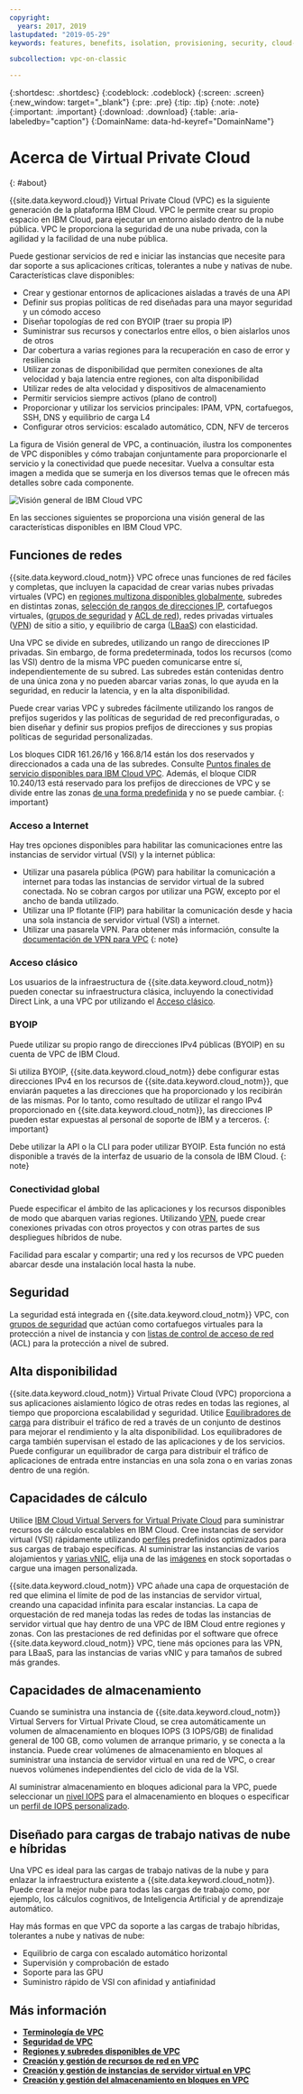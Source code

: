 ```yaml
---
copyright:
  years: 2017, 2019
lastupdated: "2019-05-29"
keywords: features, benefits, isolation, provisioning, security, cloud-native, workloads, BYOIP, vpc

subcollection: vpc-on-classic

---
```


{:shortdesc: .shortdesc}
{:codeblock: .codeblock}
{:screen: .screen}
{:new_window: target="_blank"}
{:pre: .pre}
{:tip: .tip}
{:note: .note}
{:important: .important}
{:download: .download}
{:table: .aria-labeledby="caption"}
{:DomainName: data-hd-keyref="DomainName"}

# Acerca de Virtual Private Cloud
{: #about}

{{site.data.keyword.cloud}} Virtual Private Cloud (VPC) es la siguiente generación de la plataforma IBM Cloud. VPC le permite crear su propio espacio en IBM Cloud, para ejecutar un entorno aislado dentro de la nube pública. VPC le proporciona la seguridad de una nube privada, con la agilidad y la facilidad de una nube pública.

Puede gestionar servicios de red e iniciar las instancias que necesite para dar soporte a sus aplicaciones críticas, tolerantes a nube y nativas de nube. Características clave disponibles:

* Crear y gestionar entornos de aplicaciones aisladas a través de una API
* Definir sus propias políticas de red diseñadas para una mayor seguridad y un cómodo acceso
* Diseñar topologías de red con BYOIP (traer su propia IP)
* Suministrar sus recursos y conectarlos entre ellos, o bien aislarlos unos de otros
* Dar cobertura a varias regiones para la recuperación en caso de error y resiliencia
* Utilizar zonas de disponibilidad que permiten conexiones de alta velocidad y baja latencia entre regiones, con alta disponibilidad
* Utilizar redes de alta velocidad y dispositivos de almacenamiento
* Permitir servicios siempre activos (plano de control)
* Proporcionar y utilizar los servicios principales: IPAM, VPN, cortafuegos, SSH, DNS y equilibrio de carga L4
* Configurar otros servicios: escalado automático, CDN, NFV de terceros

La figura de Visión general de VPC, a continuación, ilustra los componentes de VPC disponibles y cómo trabajan conjuntamente para proporcionarle el servicio y la conectividad que puede necesitar. Vuelva a consultar esta imagen a medida que se sumerja en los diversos temas que le ofrecen más detalles sobre cada componente.

![Visión general de IBM Cloud VPC](images/vpc-experience-simple.svg "Visión general de IBM Cloud VPC")

En las secciones siguientes se proporciona una visión general de las características disponibles en IBM Cloud VPC.

## Funciones de redes

{{site.data.keyword.cloud_notm}} VPC ofrece unas funciones de red fáciles y completas, que incluyen la capacidad de crear varias nubes privadas virtuales (VPC) en [regiones multizona disponibles globalmente](/docs/vpc-on-classic?topic=vpc-on-classic-creating-a-vpc-in-a-different-region), subredes en distintas zonas, [selección de rangos de direcciones IP](/docs/vpc-on-classic-network?topic=vpc-on-classic-network-working-with-ip-address-ranges-address-prefixes-regions-and-subnets), cortafuegos virtuales, ([grupos de seguridad](/docs/vpc-on-classic-network?topic=vpc-on-classic-network-using-security-groups) y [ACL de red](/docs/vpc-on-classic-network?topic=vpc-on-classic-network-setting-up-network-acls)), redes privadas virtuales ([VPN](/docs/vpc-on-classic-network?topic=vpc-on-classic-network---using-vpn-with-your-vpc)) de sitio a sitio, y equilibrio de carga ([LBaaS](/docs/vpc-on-classic-network?topic=vpc-on-classic-network---using-load-balancers-in-ibm-cloud-vpc)) con elasticidad.

Una VPC se divide en subredes, utilizando un rango de direcciones IP privadas. Sin embargo, de forma predeterminada, todos los recursos (como las VSI) dentro de la misma VPC pueden comunicarse entre sí, independientemente de su subred. Las subredes están contenidas dentro de una única zona y no pueden abarcar varias zonas, lo que ayuda en la seguridad, en reducir la latencia, y en la alta disponibilidad.

Puede crear varias VPC y subredes fácilmente utilizando los rangos de prefijos sugeridos y las políticas de seguridad de red preconfiguradas, o bien diseñar y definir sus propios prefijos de direcciones y sus propias políticas de seguridad personalizadas.

Los bloques CIDR 161.26/16 y 166.8/14 están los dos reservados y direccionados a cada una de las subredes. Consulte [Puntos finales de servicio disponibles para IBM Cloud VPC](/docs/vpc-on-classic?topic=vpc-on-classic-service-endpoints-available-for-ibm-cloud-vpc). Además, el bloque CIDR 10.240/13 está reservado para los prefijos de direcciones de VPC y se divide entre las zonas [de una forma predefinida](/docs/vpc-on-classic-network?topic=vpc-on-classic-network-working-with-ip-address-ranges-address-prefixes-regions-and-subnets#ibm-cloud-vpc-and-address-prefixes) y no se puede cambiar.
{: important}

### Acceso a Internet

Hay tres opciones disponibles para habilitar las comunicaciones entre las instancias de servidor virtual (VSI) y la internet pública:
* Utilizar una pasarela pública (PGW) para habilitar la comunicación a internet para todas las instancias de servidor virtual de la subred conectada. No se cobran cargos por utilizar una PGW, excepto por el ancho de banda utilizado.
* Utilizar una IP flotante (FIP) para habilitar la comunicación desde y hacia una sola instancia de servidor virtual (VSI) a internet.
* Utilizar una pasarela VPN. Para obtener más información, consulte la [documentación de VPN para VPC](/docs/vpc-on-classic-network?topic=vpc-on-classic-network---using-vpn-with-your-vpc#--using-vpn-with-your-vpc)
{: note}

### Acceso clásico

Los usuarios de la infraestructura de {{site.data.keyword.cloud_notm}} pueden conectar su infraestructura clásica, incluyendo la conectividad Direct Link, a una VPC por utilizando el [Acceso clásico](/docs/vpc-on-classic?topic=vpc-on-classic-setting-up-access-to-your-classic-infrastructure-from-vpc).

### BYOIP

Puede utilizar su propio rango de direcciones IPv4 públicas (BYOIP) en su cuenta de VPC de IBM Cloud.

Si utiliza BYOIP, {{site.data.keyword.cloud_notm}} debe configurar estas direcciones IPv4 en los recursos de {{site.data.keyword.cloud_notm}}, que enviarán paquetes a las direcciones que ha proporcionado y los recibirán de las mismas. Por lo tanto, como resultado de utilizar el rango IPv4 proporcionado en {{site.data.keyword.cloud_notm}}, las direcciones IP pueden estar expuestas al personal de soporte de IBM y a terceros.
{: important}

Debe utilizar la API o la CLI para poder utilizar BYOIP. Esta función no está disponible a través de la interfaz de usuario de la consola de IBM Cloud.
{: note}

### Conectividad global

Puede especificar el ámbito de las aplicaciones y los recursos disponibles de modo que abarquen varias regiones. Utilizando [VPN](/docs/vpc-on-classic-network?topic=vpc-on-classic-network---using-vpn-with-your-vpc), puede crear conexiones privadas con otros proyectos y con otras partes de sus despliegues híbridos de nube.

Facilidad para escalar y compartir; una red y los recursos de VPC pueden abarcar desde una instalación local hasta la nube.

## Seguridad

La seguridad está integrada en {{site.data.keyword.cloud_notm}} VPC, con [grupos de seguridad](/docs/vpc-on-classic-network?topic=vpc-on-classic-network-using-security-groups) que actúan como cortafuegos virtuales para la protección a nivel de instancia y con [listas de control de acceso de red](/docs/vpc-on-classic-network?topic=vpc-on-classic-network-setting-up-network-acls) (ACL) para la protección a nivel de subred.

## Alta disponibilidad

{{site.data.keyword.cloud_notm}} Virtual Private Cloud (VPC) proporciona a sus aplicaciones aislamiento lógico de otras redes en todas las regiones, al tiempo que proporciona escalabilidad y seguridad. Utilice [Equilibradores de carga](/docs/vpc-on-classic-network?topic=vpc-on-classic-network---using-load-balancers-in-ibm-cloud-vpc) para distribuir el tráfico de red a través de un conjunto de destinos para mejorar el rendimiento y la alta disponibilidad. Los equilibradores de carga también supervisan el estado de las aplicaciones y de los servicios. Puede configurar un equilibrador de carga para distribuir el tráfico de aplicaciones de entrada entre instancias en una sola zona o en varias zonas dentro de una región.

## Capacidades de cálculo

Utilice [IBM Cloud Virtual Servers for Virtual Private Cloud](/docs/vpc-on-classic-vsi?topic=vpc-on-classic-vsi-virtual-private-cloud) para suministrar recursos de cálculo escalables en IBM Cloud. Cree instancias de servidor virtual (VSI) rápidamente utilizando [perfiles](/docs/vpc-on-classic-vsi?topic=vpc-on-classic-vsi-profiles) predefinidos optimizados para sus cargas de trabajo específicas. Al suministrar las instancias de varios alojamientos y [varias vNIC](/docs/vpc-on-classic-vsi?topic=vpc-on-classic-vsi-network-security-options), elija una de las [imágenes](/docs/vpc-on-classic-vsi?topic=vpc-on-classic-vsi-images) en stock soportadas o cargue una imagen personalizada.

{{site.data.keyword.cloud_notm}} VPC añade una capa de orquestación de red que elimina el límite de pod de las instancias de servidor virtual, creando una capacidad infinita para escalar instancias. La capa de orquestación de red maneja todas las redes de todas las instancias de servidor virtual que hay dentro de una VPC de IBM Cloud entre regiones y zonas. Con las prestaciones de red definidas por el software que ofrece {{site.data.keyword.cloud_notm}} VPC, tiene más opciones para las VPN, para LBaaS, para las instancias de varias vNIC y para tamaños de subred más grandes.

## Capacidades de almacenamiento

Cuando se suministra una instancia de {{site.data.keyword.cloud_notm}} Virtual Servers for Virtual Private Cloud, se crea automáticamente un volumen de almacenamiento en bloques IOPS (3 IOPS/GB) de finalidad general de 100 GB, como volumen de arranque primario, y se conecta a la instancia. Puede crear volúmenes de almacenamiento en bloques al suministrar una instancia de servidor virtual en una red de VPC, o crear nuevos volúmenes independientes del ciclo de vida de la VSI.

Al suministrar almacenamiento en bloques adicional para la VPC, puede seleccionar un [nivel IOPS](/docs/vpc-on-classic-block-storage?topic=vpc-on-classic-block-storage-block-storage-about#tiers) para el almacenamiento en bloques o especificar un [perfil de IOPS personalizado](/docs/vpc-on-classic-block-storage?topic=vpc-on-classic-block-storage-block-storage-about#custom).

## Diseñado para cargas de trabajo nativas de nube e híbridas

Una VPC es ideal para las cargas de trabajo nativas de la nube y para enlazar la infraestructura existente a {{site.data.keyword.cloud_notm}}. Puede crear la mejor nube para todas las cargas de trabajo como, por ejemplo, los cálculos cognitivos, de Inteligencia Artificial y de aprendizaje automático.

Hay más formas en que VPC da soporte a las cargas de trabajo híbridas, tolerantes a nube y nativas de nube:

* Equilibrio de carga con escalado automático horizontal
* Supervisión y comprobación de estado
* Soporte para las GPU
* Suministro rápido de VSI con afinidad y antiafinidad

## Más información

* [**Terminología de VPC**](/docs/vpc-on-classic?topic=vpc-on-classic-vpc-glossary)
* [**Seguridad de VPC**](/docs/vpc-on-classic-network?topic=vpc-on-classic-network-security-in-your-ibm-cloud-vpc#security-in-your-ibm-cloud-vpc)
* [**Regiones y subredes disponibles de VPC**](/docs/vpc-on-classic-network?topic=vpc-on-classic-network-working-with-ip-address-ranges-address-prefixes-regions-and-subnets)
* [**Creación y gestión de recursos de red en VPC**](/docs/vpc-on-classic?topic=vpc-on-classic-creating-and-managing-network-resources-in-vpc)
* [**Creación y gestión de instancias de servidor virtual en VPC**](/docs/vpc-on-classic?topic=vpc-on-classic-creating-and-managing-virtual-server-instances)
* [**Creación y gestión del almacenamiento en bloques en VPC**](/docs/vpc-on-classic?topic=vpc-on-classic-creating-and-managing-storage-in-vpc)
